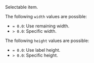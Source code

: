 Selectable item.

The following `width` values are possible:

* `= 0.0`: Use remaining width.
* `> 0.0`: Specific width.

The following `height` values are possible:

* `= 0.0`: Use label height.
* `> 0.0`: Specific height.